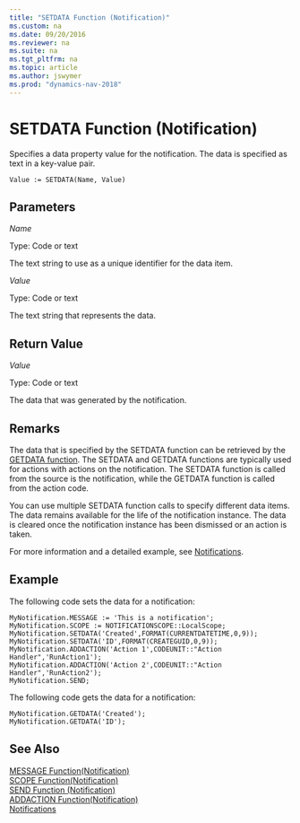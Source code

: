 ```yaml
---
title: "SETDATA Function (Notification)"
ms.custom: na
ms.date: 09/20/2016
ms.reviewer: na
ms.suite: na
ms.tgt_pltfrm: na
ms.topic: article
ms.author: jswymer
ms.prod: "dynamics-nav-2018"
---
```

# SETDATA Function (Notification)
Specifies a data property value for the notification. The data is specified as text in a key-value pair.

```
Value := SETDATA(Name, Value)
```

## Parameters
*Name*

Type: Code or text

The text string to use as a unique identifier for the data item.

*Value*

Type: Code or text

The text string that represents the data.

## Return Value
*Value*

Type: Code or text

The data that was generated by the notification.

## Remarks
The data that is specified by the SETDATA function can be retrieved by the [GETDATA function](function-notificationgetdata.md). The SETDATA and GETDATA functions are typically used for actions with actions on the notification. The SETDATA function is called from the source is the notification, while the GETDATA function is called from the action code.

You can use multiple SETDATA function calls to specify different data items. The data remains available for the life of the notification instance. The data is cleared once the notification instance has been dismissed or an action is taken.

For more information and a detailed example, see [Notifications](notifications-developing.md).

##  Example
The following code sets the data for a notification:
```
MyNotification.MESSAGE := 'This is a notification';
MyNotification.SCOPE := NOTIFICATIONSCOPE::LocalScope;
MyNotification.SETDATA('Created',FORMAT(CURRENTDATETIME,0,9));
MyNotification.SETDATA('ID',FORMAT(CREATEGUID,0,9));
MyNotification.ADDACTION('Action 1',CODEUNIT::"Action Handler",'RunAction1');
MyNotification.ADDACTION('Action 2',CODEUNIT::"Action Handler",'RunAction2');
MyNotification.SEND;
```
The following code gets the data for a notification:

```
MyNotification.GETDATA('Created');
MyNotification.GETDATA('ID');
```

## See Also  
[MESSAGE Function(Notification)](function-notificationmessage.md)  
[SCOPE Function(Notification)](function-notificationscope.md)  
[SEND Function (Notification)](function-notificationsend.md)  
[ADDACTION Function(Notification)](function-notificationaddaction.md)  
[Notifications](notifications-developing.md)
